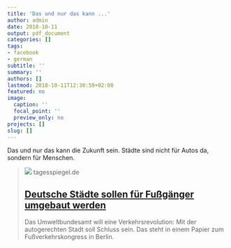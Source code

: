 ```yaml
---
title: 'Das und nur das kann ...'
author: admin
date: 2018-10-11
output: pdf_document
categories: []
tags:
- facebook
- german
subtitle: ''
summary: ''
authors: []
lastmod: 2018-10-11T12:30:59+02:00
featured: no
image:
  caption: ''
  focal_point: ''
  preview_only: no
projects: []
slug: []
---
```

Das und nur das kann die Zukunft sein. Städte sind nicht für Autos da, sondern für Menschen.
> [![](https://www.tagesspiegel.de/images/heprodimagesfotos83120181011erdogan_348_1_20181010140243285-jpg/23171334/3-format530.jpg)](https://www.tagesspiegel.de/berlin/fussverkehrskongress-in-berlin-deutsche-staedte-sollen-fuer-fussgaenger-umgebaut-werden/23171318.html)
> tagesspiegel.de
> ## [Deutsche Städte sollen für Fußgänger umgebaut werden](https://www.tagesspiegel.de/berlin/fussverkehrskongress-in-berlin-deutsche-staedte-sollen-fuer-fussgaenger-umgebaut-werden/23171318.html)
>
>Das Umweltbundesamt will eine Verkehrsrevolution: Mit der autogerechten Stadt soll Schluss sein. Das steht in einem Papier zum Fußverkehrskongress in Berlin.

